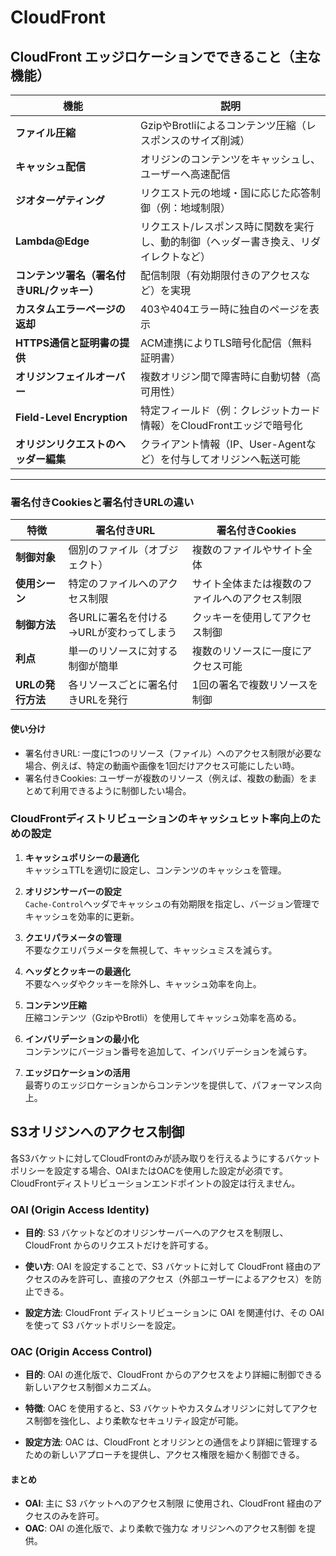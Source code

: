 # CloudFront

## CloudFront エッジロケーションでできること（主な機能）

| 機能 | 説明 |
|------|------|
| **ファイル圧縮** | GzipやBrotliによるコンテンツ圧縮（レスポンスのサイズ削減） |
| **キャッシュ配信** | オリジンのコンテンツをキャッシュし、ユーザーへ高速配信 |
| **ジオターゲティング** | リクエスト元の地域・国に応じた応答制御（例：地域制限） |
| **Lambda@Edge** | リクエスト/レスポンス時に関数を実行し、動的制御（ヘッダー書き換え、リダイレクトなど） |
| **コンテンツ署名（署名付きURL/クッキー）** | 配信制限（有効期限付きのアクセスなど）を実現 |
| **カスタムエラーページの返却** | 403や404エラー時に独自のページを表示 |
| **HTTPS通信と証明書の提供** | ACM連携によりTLS暗号化配信（無料証明書） |
| **オリジンフェイルオーバー** | 複数オリジン間で障害時に自動切替（高可用性） |
| **Field-Level Encryption** | 特定フィールド（例：クレジットカード情報）をCloudFrontエッジで暗号化 |
| **オリジンリクエストのヘッダー編集** | クライアント情報（IP、User-Agentなど）を付与してオリジンへ転送可能 |

---

### 署名付きCookiesと署名付きURLの違い

| 特徴                   | 署名付きURL                         | 署名付きCookies                    |
|------------------------|------------------------------------|-------------------------------------|
| **制御対象**           | 個別のファイル（オブジェクト）       | 複数のファイルやサイト全体         |
| **使用シーン**         | 特定のファイルへのアクセス制限     | サイト全体または複数のファイルへのアクセス制限 |
| **制御方法**           | 各URLに署名を付ける →URLが変わってしまう   | クッキーを使用してアクセス制御     |
| **利点**               | 単一のリソースに対する制御が簡単   | 複数のリソースに一度にアクセス可能 |
| **URLの発行方法**     | 各リソースごとに署名付きURLを発行   | 1回の署名で複数リソースを制御      |

#### 使い分け
- 署名付きURL: 一度に1つのリソース（ファイル）へのアクセス制限が必要な場合、例えば、特定の動画や画像を1回だけアクセス可能にしたい時。
- 署名付きCookies: ユーザーが複数のリソース（例えば、複数の動画）をまとめて利用できるように制御したい場合。

### CloudFrontディストリビューションのキャッシュヒット率向上のための設定

1. **キャッシュポリシーの最適化**  
   キャッシュTTLを適切に設定し、コンテンツのキャッシュを管理。

2. **オリジンサーバーの設定**  
   `Cache-Control`ヘッダでキャッシュの有効期限を指定し、バージョン管理でキャッシュを効率的に更新。

3. **クエリパラメータの管理**  
   不要なクエリパラメータを無視して、キャッシュミスを減らす。

4. **ヘッダとクッキーの最適化**  
   不要なヘッダやクッキーを除外し、キャッシュ効率を向上。

5. **コンテンツ圧縮**  
   圧縮コンテンツ（GzipやBrotli）を使用してキャッシュ効率を高める。

6. **インバリデーションの最小化**  
   コンテンツにバージョン番号を追加して、インバリデーションを減らす。

7. **エッジロケーションの活用**  
   最寄りのエッジロケーションからコンテンツを提供して、パフォーマンス向上。

## S3オリジンへのアクセス制御

各S3バケットに対してCloudFrontのみが読み取りを行えるようにするバケットポリシーを設定する場合、OAIまたはOACを使用した設定が必須です。CloudFrontディストリビューションエンドポイントの設定は行えません。

### OAI (Origin Access Identity)
- **目的**: S3 バケットなどのオリジンサーバーへのアクセスを制限し、CloudFront からのリクエストだけを許可する。

- **使い方**: OAI を設定することで、S3 バケットに対して CloudFront 経由のアクセスのみを許可し、直接のアクセス（外部ユーザーによるアクセス）を防止できる。

- **設定方法**: CloudFront ディストリビューションに OAI を関連付け、その OAI を使って S3 バケットポリシーを設定。

### OAC (Origin Access Control)
- **目的**: OAI の進化版で、CloudFront からのアクセスをより詳細に制御できる新しいアクセス制御メカニズム。

- **特徴**: OAC を使用すると、S3 バケットやカスタムオリジンに対してアクセス制御を強化し、より柔軟なセキュリティ設定が可能。

- **設定方法**: OAC は、CloudFront とオリジンとの通信をより詳細に管理するための新しいアプローチを提供し、アクセス権限を細かく制御できる。

#### まとめ
- **OAI**: 主に S3 バケットへのアクセス制限 に使用され、CloudFront 経由のアクセスのみを許可。
- **OAC**: OAI の進化版で、より柔軟で強力な オリジンへのアクセス制御 を提供。
